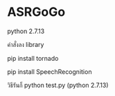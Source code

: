 # ASRGoGo
python 2.7.13

คำสั่งลง library

pip install tornado

pip install SpeechRecognition


วิธีรันก็ python test.py (python 2.7.13)

